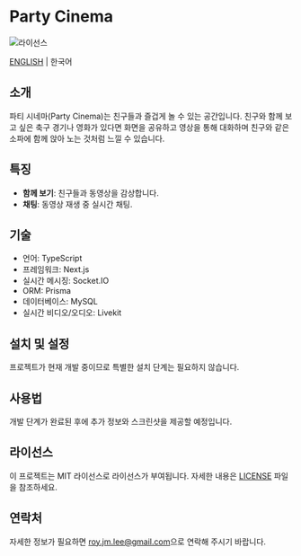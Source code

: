 # Party Cinema

![라이선스](https://img.shields.io/badge/license-MIT-green)

[ENGLISH](./README-en.md) | 한국어

## 소개

파티 시네마(Party Cinema)는 친구들과 즐겁게 놀 수 있는 공간입니다. 친구와 함께 보고 싶은 축구 경기나 영화가 있다면 화면을 공유하고 영상을 통해 대화하며 친구와 같은 소파에 함께 앉아 노는 것처럼 느낄 수 있습니다.

## 특징

- **함께 보기**: 친구들과 동영상을 감상합니다.
- **채팅**: 동영상 재생 중 실시간 채팅.

## 기술

- 언어: TypeScript
- 프레임워크: Next.js
- 실시간 메시징: Socket.IO
- ORM: Prisma
- 데이터베이스: MySQL
- 실시간 비디오/오디오: Livekit

## 설치 및 설정

프로젝트가 현재 개발 중이므로 특별한 설치 단계는 필요하지 않습니다.

## 사용법

개발 단계가 완료된 후에 추가 정보와 스크린샷을 제공할 예정입니다.

## 라이선스

이 프로젝트는 MIT 라이선스로 라이선스가 부여됩니다. 자세한 내용은 [LICENSE](LICENSE) 파일을 참조하세요.

## 연락처

자세한 정보가 필요하면 [roy.jm.lee@gmail.com](mailto:roy.jm.lee@gmail.com)으로 연락해 주시기 바랍니다.
